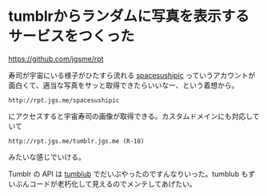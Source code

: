 # tumblrからランダムに写真を表示するサービスをつくった

https://github.com/jgsme/rpt

寿司が宇宙にいる様子がひたすら流れる [spacesushipic](http://spacesushipic.tumblr.com/) っていうアカウントが面白くて、適当な写真をサッと取得できたらいいなー、という着想から。

```
http://rpt.jgs.me/spacesushipic
```

にアクセスすると宇宙寿司の画像が取得できる。カスタムドメインにも対応していて

```
http://rpt.jgs.me/tumblr.jgs.me (R-18)
```

みたいな感じでいける。

Tumblr の API は [tumblub](http://tumblub.jgs.me) でだいぶやったのですんなりいった。tumblub もずいぶんコードが老朽化して見えるのでメンテしてあげたい。
